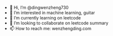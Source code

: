 - 👋 Hi, I’m @dingwenzheng730
- 👀 I’m interested in machine learning, guitar
- 🌱 I’m currently learning on leetcode
- 💞️ I’m looking to collaborate on leetcode summary 
- 📫 How to reach me: wenzhengding.com

<!---
dingwenzheng730/dingwenzheng730 is a ✨ special ✨ repository because its `README.md` (this file) appears on your GitHub profile.
You can click the Preview link to take a look at your changes.
--->
